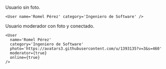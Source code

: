 Usuario sin foto.

    <User name='Romel Pérez' category='Ingeniero de Software' />

Usuario moderador con foto y conectado.

    <User
      name='Romel Pérez'
      category='Ingeniero de Software'
      photo='https://avatars3.githubusercontent.com/u/1393135?v=3&s=460'
      moderator={true}
      online={true}
    />
